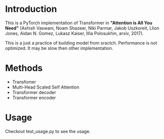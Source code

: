 
# Introduction
This is a PyTorch implementation of Transformer in **"Attention is All You Need"** (Ashish Vaswani, Noam Shazeer, Niki Parmar, Jakob Uszkoreit, Llion Jones, Aidan N. Gomez, Lukasz Kaiser, Illia Polosukhin, arxiv, 2017).

This is a just a practice of building model from sractch.
Performance is not optimized.
It may be slow then other implementation.
# Methods
- Transfomer
- Multi-Head Scaled Self Attention
- Transformer decoder
- Transformer encoder

# Usage
Checkout test_usage.py to see the usage.

